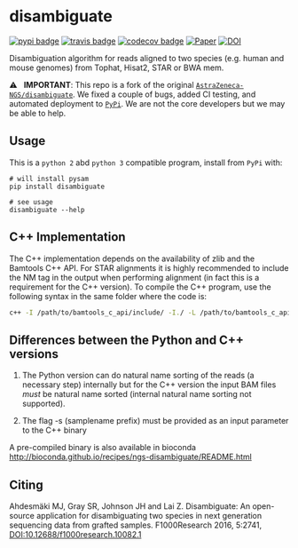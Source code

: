# disambiguate

[![pypi badge][pypi_badge]][pypi_base]
[![travis badge][travis_badge]][travis_base]
[![codecov badge][codecov_badge]][codecov_base]
[![Paper][paper_badge]][paper]
[![DOI][zenodo_badge]][zenodo_base]

Disambiguation algorithm for reads aligned to two species (e.g. human and mouse genomes) from
Tophat, Hisat2, STAR or BWA mem.

⚠️ &nbsp; **IMPORTANT**: This repo is a fork of the original [`AstraZeneca-NGS/disambiguate`]. We fixed a couple of bugs, added CI testing, and automated deployment to [`PyPi`][pypi_base]. We are not the core developers but we may be able to help.

## Usage

This is a `python 2` abd `python 3` compatible program, install from `PyPi` with:

    # will install pysam
    pip install disambiguate

    # see usage
    disambiguate --help

## C++ Implementation

The C++ implementation depends on the availability of zlib and the Bamtools C++ API. For STAR alignments it is highly recommended to include the NM tag in the output when performing alignment (in fact this is a requirement for the C++ version). To compile the C++ program, use the following syntax in the same folder where the code is:

```bash
c++ -I /path/to/bamtools_c_api/include/ -I./ -L /path/to/bamtools_c_api/lib/ -o disambiguate dismain.cpp -lz -lbamtools
```

## Differences between the Python and C++ versions

1. The Python version can do natural name sorting of the reads (a necessary step) internally but for the C++ version the input BAM files _must_ be natural name sorted (internal natural name sorting not supported).

1. The flag -s (samplename prefix) must be provided as an input parameter to the C++ binary

A pre-compiled binary is also available in bioconda http://bioconda.github.io/recipes/ngs-disambiguate/README.html

## Citing

Ahdesmäki MJ, Gray SR, Johnson JH and Lai Z. Disambiguate: An open-source application for disambiguating two species in next generation sequencing data from grafted samples. F1000Research 2016, 5:2741, [DOI:10.12688/f1000research.10082.1][paper]

<!-- references -->
[`AstraZeneca-NGS/disambiguate`]: https://github.com/AstraZeneca-NGS/disambiguate
[codecov_badge]: https://codecov.io/gh/leukgen/disambiguate/branch/master/graph/badge.svg
[codecov_base]: https://codecov.io/gh/leukgen/disambiguate
[paper_badge]: https://img.shields.io/badge/paper-%F0%9F%93%84-blue.svg
[paper]: http://dx.doi.org/10.12688/f1000research.10082.1
[pypi_badge]: https://img.shields.io/pypi/v/disambiguate.svg
[pypi_base]: https://pypi.python.org/pypi/disambiguate
[travis_badge]: https://img.shields.io/travis/leukgen/disambiguate.svg
[travis_base]: https://travis-ci.org/leukgen/disambiguate
[zenodo_badge]: https://zenodo.org/badge/DOI/10.5281/zenodo.166017.svg
[zenodo_base]: https://doi.org/10.5281/zenodo.166017
